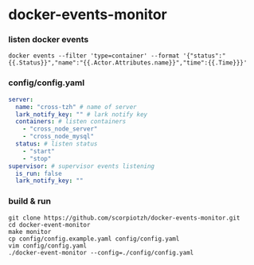 # docker-events-monitor

### listen docker events

```shell
docker events --filter 'type=container' --format '{"status":"{{.Status}}","name":"{{.Actor.Attributes.name}}","time":{{.Time}}}'
```

### config/config.yaml

```yaml
server:
  name: "cross-tzh" # name of server 
  lark_notify_key: "" # lark notify key
  containers: # listen containers
    - "cross_node_server"
    - "cross_node_mysql"
  status: # listen status
    - "start"
    - "stop"
supervisor: # supervisor events listening
  is_run: false
  lark_notify_key: ""
```

### build & run

```shell
git clone https://github.com/scorpiotzh/docker-events-monitor.git
cd docker-event-monitor
make monitor
cp config/config.example.yaml config/config.yaml 
vim config/config.yaml 
./docker-event-monitor --config=./config/config.yaml
``` 